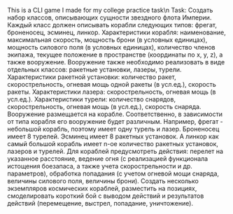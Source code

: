 This is a CLI game I made for my college practice task\n
Task:
Создать набор классов, описывающих сущности звездного флота Империи.
Каждый класс должен описывать корабли следующих типов: фрегат, броненосец, эсминец, линкор. Характеристики корабля: наименование, максимальная скорость, мощность брони (в условных единицах), мощность силового поля (в условных единицах), количество членов экипажа, текущее положение в пространстве (координаты по x, y, z), а также вооружение. 
Вооружение также необходимо реализовать в виде отдельных классов: ракетные установки, лазеры, турели. 
Характеристики ракетной установки: количество ракет, скорострельность, огневая мощь одной ракеты (в усл.ед.), скорость ракеты.
Характеристики лазера: скорострельность, огневая мощь (в усл.ед.).
Характеристики турели: количество снарядов, скорострельность, огневая мощь (в усл.ед.), скорость снаряда.
Вооружение размещается на корабле. Соответственно, в зависимости от типа корабля его вооружение будет различным. Например, фрегат - небольшой корабль, поэтому имеет одну турель и лазер. Броненосец имеет 8 турелей. Эсминец имеет 8 ракетных установок. А линкор как самый большой корабль имеет n-ое количество ракетных установок, лазеров и турелей.
Для кораблей предусмотреть действия: перелет на указанное расстояние, ведение огня (с реализацией функционала истощения боезапаса, а также учета скорострельности и др. параметров), обработка попадания (с учетом огневой мощи снаряда, величины силового поля, величины брони).
Создать несколько экземпляров космических кораблей, разместить на позициях, смоделировать короткий бой с выводом действий и результатов действий (перемещение, выстрел, попадание, уничтожение).
